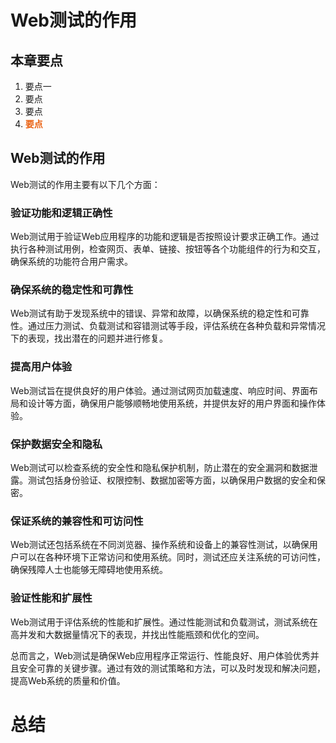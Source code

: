 # Web测试的作用
## 本章要点
1. 要点一
1. 要点
1. 要点
1. **要点**

## Web测试的作用


Web测试的作用主要有以下几个方面：



### 验证功能和逻辑正确性

Web测试用于验证Web应用程序的功能和逻辑是否按照设计要求正确工作。通过执行各种测试用例，检查网页、表单、链接、按钮等各个功能组件的行为和交互，确保系统的功能符合用户需求。

### 确保系统的稳定性和可靠性

Web测试有助于发现系统中的错误、异常和故障，以确保系统的稳定性和可靠性。通过压力测试、负载测试和容错测试等手段，评估系统在各种负载和异常情况下的表现，找出潜在的问题并进行修复。

### 提高用户体验

Web测试旨在提供良好的用户体验。通过测试网页加载速度、响应时间、界面布局和设计等方面，确保用户能够顺畅地使用系统，并提供友好的用户界面和操作体验。

### 保护数据安全和隐私

Web测试可以检查系统的安全性和隐私保护机制，防止潜在的安全漏洞和数据泄露。测试包括身份验证、权限控制、数据加密等方面，以确保用户数据的安全和保密。

### 保证系统的兼容性和可访问性

Web测试还包括系统在不同浏览器、操作系统和设备上的兼容性测试，以确保用户可以在各种环境下正常访问和使用系统。同时，测试还应关注系统的可访问性，确保残障人士也能够无障碍地使用系统。

### 验证性能和扩展性

Web测试用于评估系统的性能和扩展性。通过性能测试和负载测试，测试系统在高并发和大数据量情况下的表现，并找出性能瓶颈和优化的空间。

总而言之，Web测试是确保Web应用程序正常运行、性能良好、用户体验优秀并且安全可靠的关键步骤。通过有效的测试策略和方法，可以及时发现和解决问题，提高Web系统的质量和价值。



# 总结


<style>
  strong {
    color: #ea6010;
    font-weight: bolder;
  }
  .reveal blockquote {
    font-style: unset;
  }
</style>